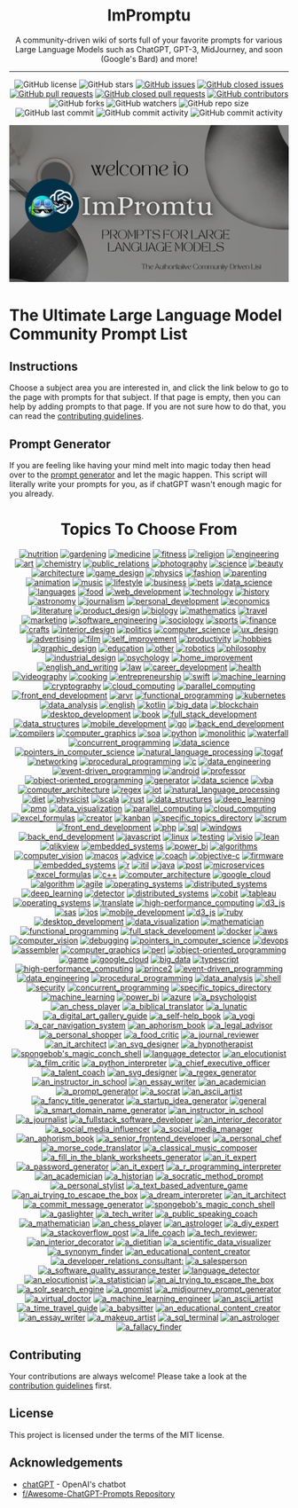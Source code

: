 <div align = 'center'>
<h1>
ImPromptu
</h1>
A community-driven wiki of sorts full of your favorite prompts for various Large Language Models such as ChatGPT, GPT-3, MidJourney, and soon (Google's Bard) and more!

---

![GitHub license](https://img.shields.io/github/license/grahamwaters/chatGPTea-Ultimate-Prompt-List)
![GitHub stars](https://img.shields.io/github/stars/grahamwaters/chatGPTea-Ultimate-Prompt-List)
[![GitHub issues](https://img.shields.io/github/issues/grahamwaters/chatGPTea-Ultimate-Prompt-List)](https://github.com/grahamwaters/chatGPTea-Ultimate-Prompt-List/issues)
[![GitHub closed issues](https://img.shields.io/github/issues-closed/grahamwaters/chatGPTea-Ultimate-Prompt-List)](https://github.com/grahamwaters/chatGPTea-Ultimate-Prompt-List/issues?q=is%3Aissue+is%3Aclosed)
[![GitHub pull requests](https://img.shields.io/github/issues-pr/grahamwaters/chatGPTea-Ultimate-Prompt-List)](https://github.com/grahamwaters/chatGPTea-Ultimate-Prompt-List/pulls)
[![GitHub closed pull requests](https://img.shields.io/github/issues-pr-closed/grahamwaters/chatGPTea-Ultimate-Prompt-List)](https://github.com/grahamwaters/chatGPTea-Ultimate-Prompt-List/pulls?q=is%3Apr+is%3Aclosed)
[![GitHub contributors](https://img.shields.io/github/contributors/grahamwaters/chatGPTea-Ultimate-Prompt-List)](https://github.com/grahamwaters/chatGPTea-Ultimate-Prompt-List/graphs/contributors)
![GitHub forks](https://img.shields.io/github/forks/grahamwaters/chatGPTea-Ultimate-Prompt-List)
![GitHub watchers](https://img.shields.io/github/watchers/grahamwaters/chatGPTea-Ultimate-Prompt-List)
![GitHub repo size](https://img.shields.io/github/repo-size/grahamwaters/chatGPTea-Ultimate-Prompt-List)
![GitHub last commit](https://img.shields.io/github/last-commit/grahamwaters/chatGPTea-Ultimate-Prompt-List)
![GitHub commit activity](https://img.shields.io/github/commit-activity/m/grahamwaters/chatGPTea-Ultimate-Prompt-List)
![GitHub commit activity](https://img.shields.io/github/commit-activity/y/grahamwaters/chatGPTea-Ultimate-Prompt-List)

</div>

![banner](./images/main_banner.png)

# The Ultimate Large Language Model Community Prompt List



## Instructions

Choose a subject area you are interested in, and click the link below to go to the page with prompts for that subject. If that page is empty, then you can help by adding prompts to that page. If you are not sure how to do that, you can read the [contributing guidelines](./CONTRIBUTING.md).

## Prompt Generator
If you are feeling like having your mind melt into magic today then head over to the [prompt generator](./prompt_generator.py) and let the magic happen. This script will literally write your prompts for you, as if chatGPT wasn't enough magic for you already.

<div align='center'>

<h1>Topics To Choose From</h1>
<!-- brightgreengreenyellowgreenyelloworangeredbluelightgrey
successimportantcriticalinformationalinactive
bluevioletff69b49cf -->

[![nutrition](https://img.shields.io/badge/nutrition-important)](./industries/nutrition.md)
 [![gardening](https://img.shields.io/badge/gardening-brightgreen)](./industries/gardening.md)
 [![medicine](https://img.shields.io/badge/medicine-darkgreen)](./industries/medicine.md)
 [![fitness](https://img.shields.io/badge/fitness-brightgreen)](./industries/fitness.md)
 [![religion](https://img.shields.io/badge/religion-9cf)](./industries/religion.md)
 [![engineering](https://img.shields.io/badge/engineering-blueviolet)](./industries/engineering.md)
 [![art](https://img.shields.io/badge/art-lightblue)](./industries/art.md)
 [![chemistry](https://img.shields.io/badge/chemistry-inactive)](./industries/chemistry.md)
 [![public_relations](https://img.shields.io/badge/public_relations-success)](./industries/public_relations.md)
 [![photography](https://img.shields.io/badge/photography-green)](./industries/photography.md)
 [![science](https://img.shields.io/badge/science-darkgreen)](./industries/science.md)
 [![beauty](https://img.shields.io/badge/beauty-darkgreen)](./industries/beauty.md)
 [![architecture](https://img.shields.io/badge/architecture-important)](./industries/architecture.md)
 [![game_design](https://img.shields.io/badge/game_design-9cf)](./industries/game_design.md)
 [![physics](https://img.shields.io/badge/physics-red)](./industries/physics.md)
 [![fashion](https://img.shields.io/badge/fashion-blue)](./industries/fashion.md)
 [![parenting](https://img.shields.io/badge/parenting-ff69b4)](./industries/parenting.md)
 [![animation](https://img.shields.io/badge/animation-lightgrey)](./industries/animation.md)
 [![music](https://img.shields.io/badge/music-brightgreen)](./industries/music.md)
 [![lifestyle](https://img.shields.io/badge/lifestyle-lightgrey)](./industries/lifestyle.md)
 [![business](https://img.shields.io/badge/business-lightgrey)](./industries/business.md)
 [![pets](https://img.shields.io/badge/pets-lightblue)](./industries/pets.md)
 [![data_science](https://img.shields.io/badge/data_science-important)](./industries/data_science.md)
 [![languages](https://img.shields.io/badge/languages-red)](./industries/languages.md)
 [![food](https://img.shields.io/badge/food-brightgreen)](./industries/food.md)
 [![web_development](https://img.shields.io/badge/web_development-darkgreen)](./industries/web_development.md)
 [![technology](https://img.shields.io/badge/technology-darkred)](./industries/technology.md)
 [![history](https://img.shields.io/badge/history-success)](./industries/history.md)
 [![astronomy](https://img.shields.io/badge/astronomy-success)](./industries/astronomy.md)
 [![journalism](https://img.shields.io/badge/journalism-purple)](./industries/journalism.md)
 [![personal_development](https://img.shields.io/badge/personal_development-yellowgreen)](./industries/personal_development.md)
 [![economics](https://img.shields.io/badge/economics-inactive)](./industries/economics.md)
 [![literature](https://img.shields.io/badge/literature-ff69b4)](./industries/literature.md)
 [![product_design](https://img.shields.io/badge/product_design-darkgreen)](./industries/product_design.md)
 [![biology](https://img.shields.io/badge/biology-success)](./industries/biology.md)
 [![mathematics](https://img.shields.io/badge/mathematics-lightblue)](./industries/mathematics.md)
 [![travel](https://img.shields.io/badge/travel-green)](./industries/travel.md)
 [![marketing](https://img.shields.io/badge/marketing-yellowgreen)](./industries/marketing.md)
 [![software_engineering](https://img.shields.io/badge/software_engineering-informational)](./industries/software_engineering.md)
 [![sociology](https://img.shields.io/badge/sociology-yellow)](./industries/sociology.md)
 [![sports](https://img.shields.io/badge/sports-red)](./industries/sports.md)
 [![finance](https://img.shields.io/badge/finance-green)](./industries/finance.md)
 [![crafts](https://img.shields.io/badge/crafts-green)](./industries/crafts.md)
 [![interior_design](https://img.shields.io/badge/interior_design-critical)](./industries/interior_design.md)
 [![politics](https://img.shields.io/badge/politics-yellowgreen)](./industries/politics.md)
 [![computer_science](https://img.shields.io/badge/computer_science-lightblue)](./industries/computer_science.md)
 [![ux_design](https://img.shields.io/badge/ux_design-ff69b4)](./industries/ux_design.md)
 [![advertising](https://img.shields.io/badge/advertising-orange)](./industries/advertising.md)
 [![film](https://img.shields.io/badge/film-inactive)](./industries/film.md)
 [![self_improvement](https://img.shields.io/badge/self_improvement-orange)](./industries/self_improvement.md)
 [![productivity](https://img.shields.io/badge/productivity-brightgreen)](./industries/productivity.md)
 [![hobbies](https://img.shields.io/badge/hobbies-critical)](./industries/hobbies.md)
 [![graphic_design](https://img.shields.io/badge/graphic_design-9cf)](./industries/graphic_design.md)
 [![education](https://img.shields.io/badge/education-success)](./industries/education.md)
 [![other](https://img.shields.io/badge/other-darkgreen)](./industries/other.md)
 [![robotics](https://img.shields.io/badge/robotics-critical)](./industries/robotics.md)
 [![philosophy](https://img.shields.io/badge/philosophy-green)](./industries/philosophy.md)
 [![industrial_design](https://img.shields.io/badge/industrial_design-informational)](./industries/industrial_design.md)
 [![psychology](https://img.shields.io/badge/psychology-critical)](./industries/psychology.md)
 [![home_improvement](https://img.shields.io/badge/home_improvement-inactive)](./industries/home_improvement.md)
 [![english_and_writing](https://img.shields.io/badge/english_and_writing-brightgreen)](./industries/english_and_writing.md)
 [![law](https://img.shields.io/badge/law-red)](./industries/law.md)
 [![career_development](https://img.shields.io/badge/career_development-brightgreen)](./industries/career_development.md)
 [![health](https://img.shields.io/badge/health-lightblue)](./industries/health.md)
 [![videography](https://img.shields.io/badge/videography-green)](./industries/videography.md)
 [![cooking](https://img.shields.io/badge/cooking-9cf)](./industries/cooking.md)
 [![entrepreneurship](https://img.shields.io/badge/entrepreneurship-lightblue)](./industries/entrepreneurship.md)
 [![swift](https://img.shields.io/badge/swift-yellow)](./specific_topics/swift.md)
 [![machine_learning](https://img.shields.io/badge/machine_learning-lightgrey)](./specific_topics/machine_learning.md)
 [![cryptography](https://img.shields.io/badge/cryptography-inactive)](./specific_topics/cryptography.md)
 [![cloud_computing](https://img.shields.io/badge/cloud_computing-red)](./specific_topics/cloud_computing.md)
 [![parallel_computing](https://img.shields.io/badge/parallel_computing-yellow)](./specific_topics/parallel_computing.md)
 [![front_end_development](https://img.shields.io/badge/front_end_development-lightgrey)](./specific_topics/front_end_development.md)
 [![arvr](https://img.shields.io/badge/arvr-darkgreen)](./specific_topics/arvr.md)
 [![functional_programming](https://img.shields.io/badge/functional_programming-inactive)](./specific_topics/functional_programming.md)
 [![kubernetes](https://img.shields.io/badge/kubernetes-brightgreen)](./specific_topics/kubernetes.md)
 [![data_analysis](https://img.shields.io/badge/data_analysis-yellowgreen)](./specific_topics/data_analysis.md)
 [![english](https://img.shields.io/badge/english-orange)](./specific_topics/english.md)
 [![kotlin](https://img.shields.io/badge/kotlin-critical)](./specific_topics/kotlin.md)
 [![big_data](https://img.shields.io/badge/big_data-inactive)](./specific_topics/big_data.md)
 [![blockchain](https://img.shields.io/badge/blockchain-inactive)](./specific_topics/blockchain.md)
 [![desktop_development](https://img.shields.io/badge/desktop_development-informational)](./specific_topics/desktop_development.md)
 [![book](https://img.shields.io/badge/book-darkred)](./specific_topics/book.md)
 [![full_stack_development](https://img.shields.io/badge/full_stack_development-green)](./specific_topics/full_stack_development.md)
 [![data_structures](https://img.shields.io/badge/data_structures-blue)](./specific_topics/data_structures.md)
 [![mobile_development](https://img.shields.io/badge/mobile_development-lightblue)](./specific_topics/mobile_development.md)
 [![go](https://img.shields.io/badge/go-green)](./specific_topics/go.md)
 [![back_end_development](https://img.shields.io/badge/back_end_development-yellow)](./specific_topics/back_end_development.md)
 [![compilers](https://img.shields.io/badge/compilers-ff69b4)](./specific_topics/compilers.md)
 [![computer_graphics](https://img.shields.io/badge/computer_graphics-inactive)](./specific_topics/computer_graphics.md)
 [![soa](https://img.shields.io/badge/soa-informational)](./specific_topics/soa.md)
 [![python](https://img.shields.io/badge/python-orange)](./specific_topics/python.md)
 [![monolithic](https://img.shields.io/badge/monolithic-green)](./specific_topics/monolithic.md)
 [![waterfall](https://img.shields.io/badge/waterfall-success)](./specific_topics/waterfall.md)
 [![concurrent_programming](https://img.shields.io/badge/concurrent_programming-yellow)](./specific_topics/concurrent_programming.md)
 [![data_science](https://img.shields.io/badge/data_science-purple)](./specific_topics/data_science.md)
 [![pointers_in_computer_science](https://img.shields.io/badge/pointers_in_computer_science-success)](./specific_topics/pointers_in_computer_science.md)
 [![natural_language_processing](https://img.shields.io/badge/natural_language_processing-purple)](./specific_topics/natural_language_processing.md)
 [![togaf](https://img.shields.io/badge/togaf-lightblue)](./specific_topics/togaf.md)
 [![networking](https://img.shields.io/badge/networking-lightgrey)](./specific_topics/networking.md)
 [![procedural_programming](https://img.shields.io/badge/procedural_programming-yellow)](./specific_topics/procedural_programming.md)
 [![c](https://img.shields.io/badge/c-yellowgreen)](./specific_topics/c.md)
 [![data_engineering](https://img.shields.io/badge/data_engineering-important)](./specific_topics/data_engineering.md)
 [![event-driven_programming](https://img.shields.io/badge/event-driven_programming-red)](./specific_topics/event-driven_programming.md)
 [![android](https://img.shields.io/badge/android-9cf)](./specific_topics/android.md)
 [![professor](https://img.shields.io/badge/professor-darkgreen)](./specific_topics/professor.md)
 [![object-oriented_programming](https://img.shields.io/badge/object-oriented_programming-green)](./specific_topics/object-oriented_programming.md)
 [![generator](https://img.shields.io/badge/generator-blueviolet)](./specific_topics/generator.md)
 [![data_science](https://img.shields.io/badge/data_science-yellow)](./specific_topics/data_science.md)
 [![vba](https://img.shields.io/badge/vba-critical)](./specific_topics/vba.md)
 [![computer_architecture](https://img.shields.io/badge/computer_architecture-lightgrey)](./specific_topics/computer_architecture.md)
 [![regex](https://img.shields.io/badge/regex-red)](./specific_topics/regex.md)
 [![iot](https://img.shields.io/badge/iot-brightgreen)](./specific_topics/iot.md)
 [![natural_language_processing](https://img.shields.io/badge/natural_language_processing-darkred)](./specific_topics/natural_language_processing.md)
 [![diet](https://img.shields.io/badge/diet-brightgreen)](./specific_topics/diet.md)
 [![physicist](https://img.shields.io/badge/physicist-darkgreen)](./specific_topics/physicist.md)
 [![scala](https://img.shields.io/badge/scala-yellowgreen)](./specific_topics/scala.md)
 [![rust](https://img.shields.io/badge/rust-lightgrey)](./specific_topics/rust.md)
 [![data_structures](https://img.shields.io/badge/data_structures-inactive)](./specific_topics/data_structures.md)
 [![deep_learning](https://img.shields.io/badge/deep_learning-critical)](./specific_topics/deep_learning.md)
 [![pmp](https://img.shields.io/badge/pmp-inactive)](./specific_topics/pmp.md)
 [![data_visualization](https://img.shields.io/badge/data_visualization-success)](./specific_topics/data_visualization.md)
 [![parallel_computing](https://img.shields.io/badge/parallel_computing-yellow)](./specific_topics/parallel_computing.md)
 [![cloud_computing](https://img.shields.io/badge/cloud_computing-critical)](./specific_topics/cloud_computing.md)
 [![excel_formulas](https://img.shields.io/badge/excel_formulas-lightgrey)](./specific_topics/excel_formulas.md)
 [![creator](https://img.shields.io/badge/creator-ff69b4)](./specific_topics/creator.md)
 [![kanban](https://img.shields.io/badge/kanban-brightgreen)](./specific_topics/kanban.md)
 [![specific_topics_directory](https://img.shields.io/badge/specific_topics_directory-yellowgreen)](./specific_topics/specific_topics_directory.md)
 [![scrum](https://img.shields.io/badge/scrum-lightblue)](./specific_topics/scrum.md)
 [![front_end_development](https://img.shields.io/badge/front_end_development-orange)](./specific_topics/front_end_development.md)
 [![php](https://img.shields.io/badge/php-ff69b4)](./specific_topics/php.md)
 [![sql](https://img.shields.io/badge/sql-blue)](./specific_topics/sql.md)
 [![windows](https://img.shields.io/badge/windows-yellow)](./specific_topics/windows.md)
 [![back_end_development](https://img.shields.io/badge/back_end_development-green)](./specific_topics/back_end_development.md)
 [![javascript](https://img.shields.io/badge/javascript-yellowgreen)](./specific_topics/javascript.md)
 [![linux](https://img.shields.io/badge/linux-blueviolet)](./specific_topics/linux.md)
 [![testing](https://img.shields.io/badge/testing-orange)](./specific_topics/testing.md)
 [![visio](https://img.shields.io/badge/visio-purple)](./specific_topics/visio.md)
 [![lean](https://img.shields.io/badge/lean-yellow)](./specific_topics/lean.md)
 [![qlikview](https://img.shields.io/badge/qlikview-orange)](./specific_topics/qlikview.md)
 [![embedded_systems](https://img.shields.io/badge/embedded_systems-9cf)](./specific_topics/embedded_systems.md)
 [![power_bi](https://img.shields.io/badge/power_bi-inactive)](./specific_topics/power_bi.md)
 [![algorithms](https://img.shields.io/badge/algorithms-blue)](./specific_topics/algorithms.md)
 [![computer_vision](https://img.shields.io/badge/computer_vision-critical)](./specific_topics/computer_vision.md)
 [![macos](https://img.shields.io/badge/macos-brightgreen)](./specific_topics/macos.md)
 [![advice](https://img.shields.io/badge/advice-9cf)](./specific_topics/advice.md)
 [![coach](https://img.shields.io/badge/coach-important)](./specific_topics/coach.md)
 [![objective-c](https://img.shields.io/badge/objective-c-brightgreen)](./specific_topics/objective-c.md)
 [![firmware](https://img.shields.io/badge/firmware-9cf)](./specific_topics/firmware.md)
 [![embedded_systems](https://img.shields.io/badge/embedded_systems-brightgreen)](./specific_topics/embedded_systems.md)
 [![r](https://img.shields.io/badge/r-informational)](./specific_topics/r.md)
 [![itil](https://img.shields.io/badge/itil-ff69b4)](./specific_topics/itil.md)
 [![java](https://img.shields.io/badge/java-informational)](./specific_topics/java.md)
 [![post](https://img.shields.io/badge/post-lightgrey)](./specific_topics/post.md)
 [![microservices](https://img.shields.io/badge/microservices-blueviolet)](./specific_topics/microservices.md)
 [![excel_formulas](https://img.shields.io/badge/excel_formulas-ff69b4)](./specific_topics/excel_formulas.md)
 [![c++](https://img.shields.io/badge/c++-brightgreen)](./specific_topics/c++.md)
 [![computer_architecture](https://img.shields.io/badge/computer_architecture-informational)](./specific_topics/computer_architecture.md)
 [![google_cloud](https://img.shields.io/badge/google_cloud-blue)](./specific_topics/google_cloud.md)
 [![algorithm](https://img.shields.io/badge/algorithm-lightgrey)](./specific_topics/algorithm.md)
 [![agile](https://img.shields.io/badge/agile-lightblue)](./specific_topics/agile.md)
 [![operating_systems](https://img.shields.io/badge/operating_systems-important)](./specific_topics/operating_systems.md)
 [![distributed_systems](https://img.shields.io/badge/distributed_systems-darkred)](./specific_topics/distributed_systems.md)
 [![deep_learning](https://img.shields.io/badge/deep_learning-yellow)](./specific_topics/deep_learning.md)
 [![detector](https://img.shields.io/badge/detector-red)](./specific_topics/detector.md)
 [![distributed_systems](https://img.shields.io/badge/distributed_systems-important)](./specific_topics/distributed_systems.md)
 [![cobit](https://img.shields.io/badge/cobit-green)](./specific_topics/cobit.md)
 [![tableau](https://img.shields.io/badge/tableau-brightgreen)](./specific_topics/tableau.md)
 [![operating_systems](https://img.shields.io/badge/operating_systems-orange)](./specific_topics/operating_systems.md)
 [![translate](https://img.shields.io/badge/translate-ff69b4)](./specific_topics/translate.md)
 [![high-performance_computing](https://img.shields.io/badge/high-performance_computing-informational)](./specific_topics/high-performance_computing.md)
 [![d3_js](https://img.shields.io/badge/d3_js-orange)](./specific_topics/d3_js.md)
 [![sas](https://img.shields.io/badge/sas-informational)](./specific_topics/sas.md)
 [![ios](https://img.shields.io/badge/ios-green)](./specific_topics/ios.md)
 [![mobile_development](https://img.shields.io/badge/mobile_development-blueviolet)](./specific_topics/mobile_development.md)
 [![d3_js](https://img.shields.io/badge/d3_js-success)](./specific_topics/d3_js.md)
 [![ruby](https://img.shields.io/badge/ruby-green)](./specific_topics/ruby.md)
 [![desktop_development](https://img.shields.io/badge/desktop_development-yellowgreen)](./specific_topics/desktop_development.md)
 [![data_visualization](https://img.shields.io/badge/data_visualization-important)](./specific_topics/data_visualization.md)
 [![mathematician](https://img.shields.io/badge/mathematician-darkgreen)](./specific_topics/mathematician.md)
 [![functional_programming](https://img.shields.io/badge/functional_programming-darkred)](./specific_topics/functional_programming.md)
 [![full_stack_development](https://img.shields.io/badge/full_stack_development-critical)](./specific_topics/full_stack_development.md)
 [![docker](https://img.shields.io/badge/docker-important)](./specific_topics/docker.md)
 [![aws](https://img.shields.io/badge/aws-orange)](./specific_topics/aws.md)
 [![computer_vision](https://img.shields.io/badge/computer_vision-blueviolet)](./specific_topics/computer_vision.md)
 [![debugging](https://img.shields.io/badge/debugging-red)](./specific_topics/debugging.md)
 [![pointers_in_computer_science](https://img.shields.io/badge/pointers_in_computer_science-important)](./specific_topics/pointers_in_computer_science.md)
 [![devops](https://img.shields.io/badge/devops-orange)](./specific_topics/devops.md)
 [![assembler](https://img.shields.io/badge/assembler-blueviolet)](./specific_topics/assembler.md)
 [![computer_graphics](https://img.shields.io/badge/computer_graphics-yellow)](./specific_topics/computer_graphics.md)
 [![perl](https://img.shields.io/badge/perl-inactive)](./specific_topics/perl.md)
 [![object-oriented_programming](https://img.shields.io/badge/object-oriented_programming-red)](./specific_topics/object-oriented_programming.md)
 [![game](https://img.shields.io/badge/game-inactive)](./specific_topics/game.md)
 [![google_cloud](https://img.shields.io/badge/google_cloud-blueviolet)](./specific_topics/google_cloud.md)
 [![big_data](https://img.shields.io/badge/big_data-darkgreen)](./specific_topics/big_data.md)
 [![typescript](https://img.shields.io/badge/typescript-lightblue)](./specific_topics/typescript.md)
 [![high-performance_computing](https://img.shields.io/badge/high-performance_computing-darkred)](./specific_topics/high-performance_computing.md)
 [![prince2](https://img.shields.io/badge/prince2-red)](./specific_topics/prince2.md)
 [![event-driven_programming](https://img.shields.io/badge/event-driven_programming-ff69b4)](./specific_topics/event-driven_programming.md)
 [![data_engineering](https://img.shields.io/badge/data_engineering-ff69b4)](./specific_topics/data_engineering.md)
 [![procedural_programming](https://img.shields.io/badge/procedural_programming-success)](./specific_topics/procedural_programming.md)
 [![data_analysis](https://img.shields.io/badge/data_analysis-inactive)](./specific_topics/data_analysis.md)
 [![shell](https://img.shields.io/badge/shell-blue)](./specific_topics/shell.md)
 [![security](https://img.shields.io/badge/security-inactive)](./specific_topics/security.md)
 [![concurrent_programming](https://img.shields.io/badge/concurrent_programming-darkred)](./specific_topics/concurrent_programming.md)
 [![specific_topics_directory](https://img.shields.io/badge/specific_topics_directory-darkred)](./specific_topics/specific_topics_directory.md)
 [![machine_learning](https://img.shields.io/badge/machine_learning-red)](./specific_topics/machine_learning.md)
 [![power_bi](https://img.shields.io/badge/power_bi-blueviolet)](./specific_topics/power_bi.md)
 [![azure](https://img.shields.io/badge/azure-green)](./specific_topics/azure.md)
 [![a_psychologist](https://img.shields.io/badge/a_psychologist-yellow)](./actors/a_psychologist.md)
 [![an_chess_player](https://img.shields.io/badge/an_chess_player-ff69b4)](./actors/an_chess_player.md)
 [![a_biblical_translator](https://img.shields.io/badge/a_biblical_translator-ff69b4)](./actors/a_biblical_translator.md)
 [![a_lunatic](https://img.shields.io/badge/a_lunatic-9cf)](./actors/a_lunatic.md)
 [![a_digital_art_gallery_guide](https://img.shields.io/badge/a_digital_art_gallery_guide-lightgrey)](./actors/a_digital_art_gallery_guide.md)
 [![a_self-help_book](https://img.shields.io/badge/a_self-help_book-ff69b4)](./actors/a_self-help_book.md)
 [![a_yogi](https://img.shields.io/badge/a_yogi-green)](./actors/a_yogi.md)
 [![a_car_navigation_system](https://img.shields.io/badge/a_car_navigation_system-brightgreen)](./actors/a_car_navigation_system.md)
 [![an_aphorism_book](https://img.shields.io/badge/an_aphorism_book-green)](./actors/an_aphorism_book.md)
 [![a_legal_advisor](https://img.shields.io/badge/a_legal_advisor-blueviolet)](./actors/a_legal_advisor.md)
 [![a_personal_shopper](https://img.shields.io/badge/a_personal_shopper-orange)](./actors/a_personal_shopper.md)
 [![a_food_critic](https://img.shields.io/badge/a_food_critic-9cf)](./actors/a_food_critic.md)
 [![a_journal_reviewer](https://img.shields.io/badge/a_journal_reviewer-informational)](./actors/a_journal_reviewer.md)
 [![an_it_architect](https://img.shields.io/badge/an_it_architect-blue)](./actors/an_it_architect.md)
 [![an_svg_designer](https://img.shields.io/badge/an_svg_designer-9cf)](./actors/an_svg_designer.md)
 [![a_hypnotherapist](https://img.shields.io/badge/a_hypnotherapist-brightgreen)](./actors/a_hypnotherapist.md)
 [![spongebob's_magic_conch_shell](https://img.shields.io/badge/spongebob's_magic_conch_shell-blueviolet)](./actors/spongebob's_magic_conch_shell.md)
 [![language_detector](https://img.shields.io/badge/language_detector-informational)](./actors/language_detector.md)
 [![an_elocutionist](https://img.shields.io/badge/an_elocutionist-lightblue)](./actors/an_elocutionist.md)
 [![a_film_critic](https://img.shields.io/badge/a_film_critic-yellowgreen)](./actors/a_film_critic.md)
 [![a_python_interpreter](https://img.shields.io/badge/a_python_interpreter-lightgrey)](./actors/a_python_interpreter.md)
 [![a_chief_executive_officer](https://img.shields.io/badge/a_chief_executive_officer-inactive)](./actors/a_chief_executive_officer.md)
 [![a_talent_coach](https://img.shields.io/badge/a_talent_coach-success)](./actors/a_talent_coach.md)
 [![an_svg_designer](https://img.shields.io/badge/an_svg_designer-lightblue)](./actors/an_svg_designer.md)
 [![a_regex_generator](https://img.shields.io/badge/a_regex_generator-darkred)](./actors/a_regex_generator.md)
 [![an_instructor_in_school](https://img.shields.io/badge/an_instructor_in_school-lightgrey)](./actors/an_instructor_in_school.md)
 [![an_essay_writer](https://img.shields.io/badge/an_essay_writer-darkgreen)](./actors/an_essay_writer.md)
 [![an_academician](https://img.shields.io/badge/an_academician-blue)](./actors/an_academician.md)
 [![a_prompt_generator](https://img.shields.io/badge/a_prompt_generator-darkred)](./actors/a_prompt_generator.md)
 [![a_socrat](https://img.shields.io/badge/a_socrat-blueviolet)](./actors/a_socrat.md)
 [![an_ascii_artist](https://img.shields.io/badge/an_ascii_artist-darkgreen)](./actors/an_ascii_artist.md)
 [![a_fancy_title_generator](https://img.shields.io/badge/a_fancy_title_generator-lightgrey)](./actors/a_fancy_title_generator.md)
 [![a_startup_idea_generator](https://img.shields.io/badge/a_startup_idea_generator-lightblue)](./actors/a_startup_idea_generator.md)
 [![general](https://img.shields.io/badge/general-9cf)](./actors/general.md)
 [![a_smart_domain_name_generator](https://img.shields.io/badge/a_smart_domain_name_generator-orange)](./actors/a_smart_domain_name_generator.md)
 [![an_instructor_in_school](https://img.shields.io/badge/an_instructor_in_school-inactive)](./actors/an_instructor_in_school.md)
 [![a_journalist](https://img.shields.io/badge/a_journalist-important)](./actors/a_journalist.md)
 [![a_fullstack_software_developer](https://img.shields.io/badge/a_fullstack_software_developer-informational)](./actors/a_fullstack_software_developer.md)
 [![an_interior_decorator](https://img.shields.io/badge/an_interior_decorator-darkred)](./actors/an_interior_decorator.md)
 [![a_social_media_influencer](https://img.shields.io/badge/a_social_media_influencer-darkgreen)](./actors/a_social_media_influencer.md)
 [![a_social_media_manager](https://img.shields.io/badge/a_social_media_manager-ff69b4)](./actors/a_social_media_manager.md)
 [![an_aphorism_book](https://img.shields.io/badge/an_aphorism_book-inactive)](./actors/an_aphorism_book.md)
 [![a_senior_frontend_developer](https://img.shields.io/badge/a_senior_frontend_developer-important)](./actors/a_senior_frontend_developer.md)
 [![a_personal_chef](https://img.shields.io/badge/a_personal_chef-darkgreen)](./actors/a_personal_chef.md)
 [![a_morse_code_translator](https://img.shields.io/badge/a_morse_code_translator-darkgreen)](./actors/a_morse_code_translator.md)
 [![a_classical_music_composer](https://img.shields.io/badge/a_classical_music_composer-critical)](./actors/a_classical_music_composer.md)
 [![a_fill_in_the_blank_worksheets_generator](https://img.shields.io/badge/a_fill_in_the_blank_worksheets_generator-important)](./actors/a_fill_in_the_blank_worksheets_generator.md)
 [![an_it_expert](https://img.shields.io/badge/an_it_expert-yellow)](./actors/an_it_expert.md)
 [![a_password_generator](https://img.shields.io/badge/a_password_generator-darkred)](./actors/a_password_generator.md)
 [![an_it_expert](https://img.shields.io/badge/an_it_expert-red)](./actors/an_it_expert.md)
 [![a_r_programming_interpreter](https://img.shields.io/badge/a_r_programming_interpreter-yellowgreen)](./actors/a_r_programming_interpreter.md)
 [![an_academician](https://img.shields.io/badge/an_academician-informational)](./actors/an_academician.md)
 [![a_historian](https://img.shields.io/badge/a_historian-yellow)](./actors/a_historian.md)
 [![a_socratic_method_prompt](https://img.shields.io/badge/a_socratic_method_prompt-lightgrey)](./actors/a_socratic_method_prompt.md)
 [![a_personal_stylist](https://img.shields.io/badge/a_personal_stylist-blueviolet)](./actors/a_personal_stylist.md)
 [![a_text_based_adventure_game](https://img.shields.io/badge/a_text_based_adventure_game-critical)](./actors/a_text_based_adventure_game.md)
 [![an_ai_trying_to_escape_the_box](https://img.shields.io/badge/an_ai_trying_to_escape_the_box-green)](./actors/an_ai_trying_to_escape_the_box.md)
 [![a_dream_interpreter](https://img.shields.io/badge/a_dream_interpreter-red)](./actors/a_dream_interpreter.md)
 [![an_it_architect](https://img.shields.io/badge/an_it_architect-purple)](./actors/an_it_architect.md)
 [![a_commit_message_generator](https://img.shields.io/badge/a_commit_message_generator-blue)](./actors/a_commit_message_generator.md)
 [![spongebob's_magic_conch_shell](https://img.shields.io/badge/spongebob's_magic_conch_shell-9cf)](./actors/spongebob's_magic_conch_shell.md)
 [![a_gaslighter](https://img.shields.io/badge/a_gaslighter-red)](./actors/a_gaslighter.md)
 [![a_tech_writer](https://img.shields.io/badge/a_tech_writer-important)](./actors/a_tech_writer.md)
 [![a_public_speaking_coach](https://img.shields.io/badge/a_public_speaking_coach-9cf)](./actors/a_public_speaking_coach.md)
 [![a_mathematician](https://img.shields.io/badge/a_mathematician-darkred)](./actors/a_mathematician.md)
 [![an_chess_player](https://img.shields.io/badge/an_chess_player-darkgreen)](./actors/an_chess_player.md)
 [![an_astrologer](https://img.shields.io/badge/an_astrologer-brightgreen)](./actors/an_astrologer.md)
 [![a_diy_expert](https://img.shields.io/badge/a_diy_expert-green)](./actors/a_diy_expert.md)
 [![a_stackoverflow_post](https://img.shields.io/badge/a_stackoverflow_post-red)](./actors/a_stackoverflow_post.md)
 [![a_life_coach](https://img.shields.io/badge/a_life_coach-blue)](./actors/a_life_coach.md)
 [![a_tech_reviewer:](https://img.shields.io/badge/a_tech_reviewer:-blue)](./actors/a_tech_reviewer:.md)
 [![an_interior_decorator](https://img.shields.io/badge/an_interior_decorator-green)](./actors/an_interior_decorator.md)
 [![a_dietitian](https://img.shields.io/badge/a_dietitian-lightblue)](./actors/a_dietitian.md)
 [![a_scientific_data_visualizer](https://img.shields.io/badge/a_scientific_data_visualizer-red)](./actors/a_scientific_data_visualizer.md)
 [![a_synonym_finder](https://img.shields.io/badge/a_synonym_finder-critical)](./actors/a_synonym_finder.md)
 [![an_educational_content_creator](https://img.shields.io/badge/an_educational_content_creator-inactive)](./actors/an_educational_content_creator.md)
 [![a_developer_relations_consultant:](https://img.shields.io/badge/a_developer_relations_consultant:-ff69b4)](./actors/a_developer_relations_consultant:.md)
 [![a_salesperson](https://img.shields.io/badge/a_salesperson-9cf)](./actors/a_salesperson.md)
 [![a_software_quality_assurance_tester](https://img.shields.io/badge/a_software_quality_assurance_tester-important)](./actors/a_software_quality_assurance_tester.md)
 [![language_detector](https://img.shields.io/badge/language_detector-informational)](./actors/language_detector.md)
 [![an_elocutionist](https://img.shields.io/badge/an_elocutionist-informational)](./actors/an_elocutionist.md)
 [![a_statistician](https://img.shields.io/badge/a_statistician-darkred)](./actors/a_statistician.md)
 [![an_ai_trying_to_escape_the_box](https://img.shields.io/badge/an_ai_trying_to_escape_the_box-darkgreen)](./actors/an_ai_trying_to_escape_the_box.md)
 [![a_solr_search_engine](https://img.shields.io/badge/a_solr_search_engine-green)](./actors/a_solr_search_engine.md)
 [![a_gnomist](https://img.shields.io/badge/a_gnomist-lightblue)](./actors/a_gnomist.md)
 [![a_midjourney_prompt_generator](https://img.shields.io/badge/a_midjourney_prompt_generator-purple)](./actors/a_midjourney_prompt_generator.md)
 [![a_virtual_doctor](https://img.shields.io/badge/a_virtual_doctor-yellowgreen)](./actors/a_virtual_doctor.md)
 [![a_machine_learning_engineer](https://img.shields.io/badge/a_machine_learning_engineer-lightgrey)](./actors/a_machine_learning_engineer.md)
 [![an_ascii_artist](https://img.shields.io/badge/an_ascii_artist-lightgrey)](./actors/an_ascii_artist.md)
 [![a_time_travel_guide](https://img.shields.io/badge/a_time_travel_guide-lightblue)](./actors/a_time_travel_guide.md)
 [![a_babysitter](https://img.shields.io/badge/a_babysitter-purple)](./actors/a_babysitter.md)
 [![an_educational_content_creator](https://img.shields.io/badge/an_educational_content_creator-informational)](./actors/an_educational_content_creator.md)
 [![an_essay_writer](https://img.shields.io/badge/an_essay_writer-9cf)](./actors/an_essay_writer.md)
 [![a_makeup_artist](https://img.shields.io/badge/a_makeup_artist-lightblue)](./actors/a_makeup_artist.md)
 [![a_sql_terminal](https://img.shields.io/badge/a_sql_terminal-purple)](./actors/a_sql_terminal.md)
 [![an_astrologer](https://img.shields.io/badge/an_astrologer-lightblue)](./actors/an_astrologer.md)
 [![a_fallacy_finder](https://img.shields.io/badge/a_fallacy_finder-purple)](./actors/a_fallacy_finder.md)</div>


## Contributing

Your contributions are always welcome! Please take a look at the [contribution guidelines](./CONTRIBUTING.md) first.

## License

<!-- add MIT license badge here -->

This project is licensed under the terms of the MIT license.


## Acknowledgements
- [chatGPT](openai.com) - OpenAI's chatbot
- [f/Awesome-ChatGPT-Prompts Repository](https://github.com/f/awesome-chatgpt-prompts)
